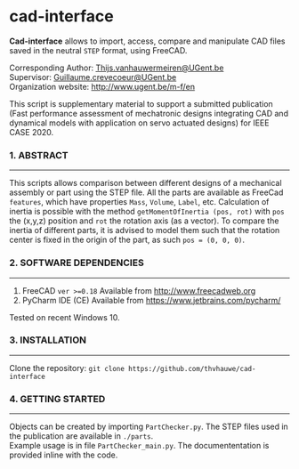 # cad-interface

**Cad-interface** allows to import, access, compare and manipulate CAD files saved in the neutral `STEP` format, using FreeCAD.

Corresponding Author: Thijs.vanhauwermeiren@UGent.be  
Supervisor: Guillaume.crevecoeur@UGent.be   
Organization website: http://www.ugent.be/m-f/en   

This script is supplementary material to support a submitted publication (Fast performance assessment of mechatronic designs integrating CAD and dynamical models with application on servo actuated designs) for IEEE CASE 2020.

### 1. ABSTRACT
----
This scripts allows comparison between different designs of a mechanical assembly or part using the STEP file.
All the parts are available as FreeCad `features`, which have properties `Mass`, `Volume`, `Label`, etc. Calculation of inertia is possible with the method `getMomentOfInertia (pos, rot)` with `pos` the (x,y,z) position and `rot` the rotation axis (as a vector). To compare the inertia of different parts, it is advised to model them such that the rotation center is fixed in the origin of the part, as such `pos = (0, 0, 0)`.

### 2. SOFTWARE DEPENDENCIES
----

1. FreeCAD `ver >=0.18` Available from http://www.freecadweb.org
1. PyCharm IDE (CE) Available from https://www.jetbrains.com/pycharm/

Tested on recent Windows 10.

### 3. INSTALLATION
---------------------------

Clone the repository:
`git clone https://github.com/thvhauwe/cad-interface`

### 4. GETTING STARTED
------------------

Objects can be created by importing `PartChecker.py`. The STEP files used in the publication are available in `./parts`.  
Example usage is in file `PartChecker_main.py`. The documententation is provided inline with the code.


